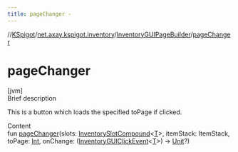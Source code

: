 ```yaml
---
title: pageChanger -
---
```

//[KSpigot](../../index.md)/[net.axay.kspigot.inventory](../index.md)/[InventoryGUIPageBuilder](index.md)/[pageChanger](page-changer.md)



# pageChanger  
[jvm]  
Brief description  


This is a button which loads the specified toPage if clicked.

  
Content  
fun [pageChanger](page-changer.md)(slots: [InventorySlotCompound](../-inventory-slot-compound/index.md)<[T](index.md)>, itemStack: ItemStack, toPage: [Int](https://kotlinlang.org/api/latest/jvm/stdlib/kotlin/-int/index.html), onChange: ([InventoryGUIClickEvent](../-inventory-g-u-i-click-event/index.md)<[T](index.md)>) -> [Unit](https://kotlinlang.org/api/latest/jvm/stdlib/kotlin/-unit/index.html)?)  



